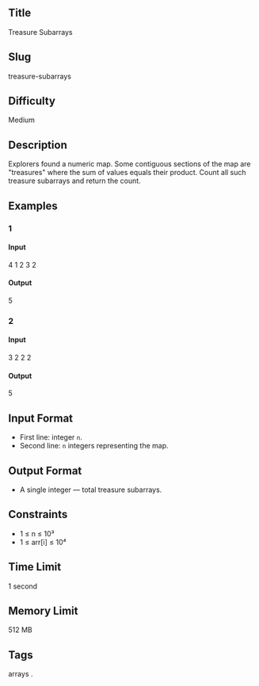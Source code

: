## Title

Treasure Subarrays

## Slug

treasure-subarrays

## Difficulty

Medium

## Description

Explorers found a numeric map. Some contiguous sections of the map are "treasures" where the sum of values equals their product. Count all such treasure subarrays and return the count.

## Examples

### 1

#### Input

4
1 2 3 2

#### Output
5

### 2

#### Input

3
2 2 2

#### Output
5

## Input Format

- First line: integer `n`.  
- Second line: `n` integers representing the map.

## Output Format

- A single integer — total treasure subarrays.

## Constraints

- 1 ≤ n ≤ 10³  
- 1 ≤ arr[i] ≤ 10⁴

## Time Limit

1 second

## Memory Limit

512 MB

## Tags

arrays .
